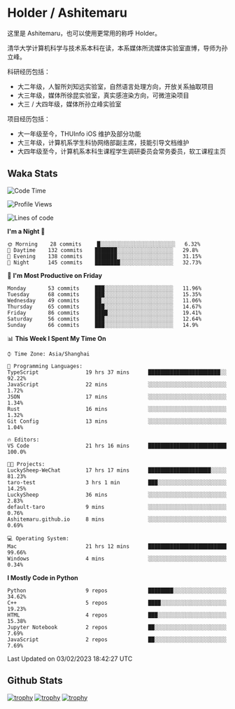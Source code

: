 # Holder / Ashitemaru

这里是 Ashitemaru，也可以使用更常用的称呼 Holder。

清华大学计算机科学与技术系本科在读，本系媒体所流媒体实验室直博，导师为孙立峰。

科研经历包括：

- 大二年级，人智所刘知远实验室，自然语言处理方向，开放关系抽取项目
- 大三年级，媒体所徐昆实验室，真实感渲染方向，可微渲染项目
- 大三 / 大四年级，媒体所孙立峰实验室

项目经历包括：

- 大一年级至今，THUInfo iOS 维护及部分功能
- 大三年级，计算机系学生科协网络部副主席，技能引导文档维护
- 大四年级至今，计算机系本科生课程学生调研委员会常务委员，软工课程主页

## Waka Stats

<!--START_SECTION:waka-->
![Code Time](http://img.shields.io/badge/Code%20Time-469%20hrs%2017%20mins-blue)

![Profile Views](http://img.shields.io/badge/Profile%20Views-1-blue)

![Lines of code](https://img.shields.io/badge/From%20Hello%20World%20I%27ve%20Written-319%20Thousand%20lines%20of%20code-blue)

**I'm a Night 🦉** 

```text
🌞 Morning    28 commits     █░░░░░░░░░░░░░░░░░░░░░░░░   6.32% 
🌆 Daytime    132 commits    ███████░░░░░░░░░░░░░░░░░░   29.8% 
🌃 Evening    138 commits    ███████░░░░░░░░░░░░░░░░░░   31.15% 
🌙 Night      145 commits    ████████░░░░░░░░░░░░░░░░░   32.73%

```
📅 **I'm Most Productive on Friday** 

```text
Monday       53 commits     ███░░░░░░░░░░░░░░░░░░░░░░   11.96% 
Tuesday      68 commits     ███░░░░░░░░░░░░░░░░░░░░░░   15.35% 
Wednesday    49 commits     ██░░░░░░░░░░░░░░░░░░░░░░░   11.06% 
Thursday     65 commits     ███░░░░░░░░░░░░░░░░░░░░░░   14.67% 
Friday       86 commits     ████░░░░░░░░░░░░░░░░░░░░░   19.41% 
Saturday     56 commits     ███░░░░░░░░░░░░░░░░░░░░░░   12.64% 
Sunday       66 commits     ███░░░░░░░░░░░░░░░░░░░░░░   14.9%

```


📊 **This Week I Spent My Time On** 

```text
⌚︎ Time Zone: Asia/Shanghai

💬 Programming Languages: 
TypeScript               19 hrs 37 mins      ███████████████████████░░   92.22% 
JavaScript               22 mins             ░░░░░░░░░░░░░░░░░░░░░░░░░   1.72% 
JSON                     17 mins             ░░░░░░░░░░░░░░░░░░░░░░░░░   1.34% 
Rust                     16 mins             ░░░░░░░░░░░░░░░░░░░░░░░░░   1.32% 
Git Config               13 mins             ░░░░░░░░░░░░░░░░░░░░░░░░░   1.04%

🔥 Editors: 
VS Code                  21 hrs 16 mins      █████████████████████████   100.0%

🐱‍💻 Projects: 
LuckySheep-WeChat        17 hrs 17 mins      ████████████████████░░░░░   81.23% 
taro-test                3 hrs 1 min         ███░░░░░░░░░░░░░░░░░░░░░░   14.25% 
LuckySheep               36 mins             ░░░░░░░░░░░░░░░░░░░░░░░░░   2.83% 
default-taro             9 mins              ░░░░░░░░░░░░░░░░░░░░░░░░░   0.76% 
Ashitemaru.github.io     8 mins              ░░░░░░░░░░░░░░░░░░░░░░░░░   0.69%

💻 Operating System: 
Mac                      21 hrs 12 mins      █████████████████████████   99.66% 
Windows                  4 mins              ░░░░░░░░░░░░░░░░░░░░░░░░░   0.34%

```

**I Mostly Code in Python** 

```text
Python                   9 repos             ████████░░░░░░░░░░░░░░░░░   34.62% 
C++                      5 repos             ████░░░░░░░░░░░░░░░░░░░░░   19.23% 
HTML                     4 repos             ███░░░░░░░░░░░░░░░░░░░░░░   15.38% 
Jupyter Notebook         2 repos             ██░░░░░░░░░░░░░░░░░░░░░░░   7.69% 
JavaScript               2 repos             ██░░░░░░░░░░░░░░░░░░░░░░░   7.69%

```



 Last Updated on 03/02/2023 18:42:27 UTC
<!--END_SECTION:waka-->

## Github Stats

[![trophy](https://github-profile-trophy.vercel.app/?username=Ashitemaru&column=7)](https://github.com/Ashitemaru)
[![trophy](https://github-readme-stats.vercel.app/api?username=Ashitemaru&show_icons=true&include_all_commits=true)](https://github.com/Ashitemaru)
[![trophy](https://github-readme-stats.vercel.app/api/top-langs/?username=Ashitemaru&layout=compact)](https://github.com/Ashitemaru)

<!--
**Ashitemaru/Ashitemaru** is a ✨ _special_ ✨ repository because its `README.md` (this file) appears on your GitHub profile.

Here are some ideas to get you started:

- 🔭 I’m currently working on ...
- 🌱 I’m currently learning ...
- 👯 I’m looking to collaborate on ...
- 🤔 I’m looking for help with ...
- 💬 Ask me about ...
- 📫 How to reach me: ...
- 😄 Pronouns: ...
- ⚡ Fun fact: ...
-->
